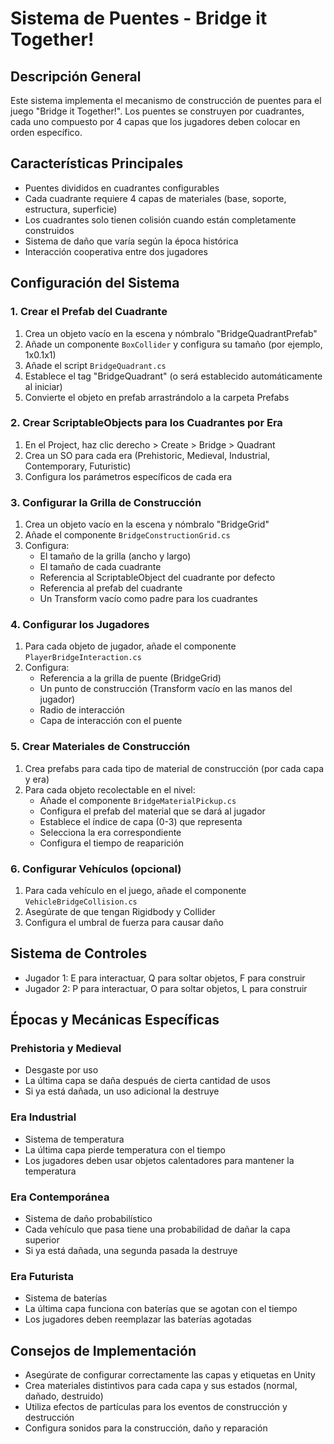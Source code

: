 # Sistema de Puentes - Bridge it Together!

## Descripción General
Este sistema implementa el mecanismo de construcción de puentes para el juego "Bridge it Together!". Los puentes se construyen por cuadrantes, cada uno compuesto por 4 capas que los jugadores deben colocar en orden específico.

## Características Principales
- Puentes divididos en cuadrantes configurables
- Cada cuadrante requiere 4 capas de materiales (base, soporte, estructura, superficie)
- Los cuadrantes solo tienen colisión cuando están completamente construidos
- Sistema de daño que varía según la época histórica
- Interacción cooperativa entre dos jugadores

## Configuración del Sistema

### 1. Crear el Prefab del Cuadrante
1. Crea un objeto vacío en la escena y nómbralo "BridgeQuadrantPrefab"
2. Añade un componente `BoxCollider` y configura su tamaño (por ejemplo, 1x0.1x1)
3. Añade el script `BridgeQuadrant.cs`
4. Establece el tag "BridgeQuadrant" (o será establecido automáticamente al iniciar)
5. Convierte el objeto en prefab arrastrándolo a la carpeta Prefabs

### 2. Crear ScriptableObjects para los Cuadrantes por Era
1. En el Project, haz clic derecho > Create > Bridge > Quadrant
2. Crea un SO para cada era (Prehistoric, Medieval, Industrial, Contemporary, Futuristic)
3. Configura los parámetros específicos de cada era

### 3. Configurar la Grilla de Construcción
1. Crea un objeto vacío en la escena y nómbralo "BridgeGrid"
2. Añade el componente `BridgeConstructionGrid.cs`
3. Configura:
   - El tamaño de la grilla (ancho y largo)
   - El tamaño de cada cuadrante
   - Referencia al ScriptableObject del cuadrante por defecto
   - Referencia al prefab del cuadrante
   - Un Transform vacío como padre para los cuadrantes

### 4. Configurar los Jugadores
1. Para cada objeto de jugador, añade el componente `PlayerBridgeInteraction.cs`
2. Configura:
   - Referencia a la grilla de puente (BridgeGrid)
   - Un punto de construcción (Transform vacío en las manos del jugador)
   - Radio de interacción
   - Capa de interacción con el puente

### 5. Crear Materiales de Construcción
1. Crea prefabs para cada tipo de material de construcción (por cada capa y era)
2. Para cada objeto recolectable en el nivel:
   - Añade el componente `BridgeMaterialPickup.cs`
   - Configura el prefab del material que se dará al jugador
   - Establece el índice de capa (0-3) que representa
   - Selecciona la era correspondiente
   - Configura el tiempo de reaparición

### 6. Configurar Vehículos (opcional)
1. Para cada vehículo en el juego, añade el componente `VehicleBridgeCollision.cs`
2. Asegúrate de que tengan Rigidbody y Collider
3. Configura el umbral de fuerza para causar daño

## Sistema de Controles
- Jugador 1: E para interactuar, Q para soltar objetos, F para construir
- Jugador 2: P para interactuar, O para soltar objetos, L para construir

## Épocas y Mecánicas Específicas

### Prehistoria y Medieval
- Desgaste por uso
- La última capa se daña después de cierta cantidad de usos
- Si ya está dañada, un uso adicional la destruye

### Era Industrial
- Sistema de temperatura
- La última capa pierde temperatura con el tiempo
- Los jugadores deben usar objetos calentadores para mantener la temperatura

### Era Contemporánea
- Sistema de daño probabilístico
- Cada vehículo que pasa tiene una probabilidad de dañar la capa superior
- Si ya está dañada, una segunda pasada la destruye

### Era Futurista
- Sistema de baterías
- La última capa funciona con baterías que se agotan con el tiempo
- Los jugadores deben reemplazar las baterías agotadas

## Consejos de Implementación
- Asegúrate de configurar correctamente las capas y etiquetas en Unity
- Crea materiales distintivos para cada capa y sus estados (normal, dañado, destruido)
- Utiliza efectos de partículas para los eventos de construcción y destrucción
- Configura sonidos para la construcción, daño y reparación 